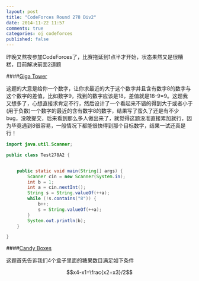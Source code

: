 ```yaml
---
layout: post
title: "CodeForces Round 278 Div2"
date: 2014-11-22 11:57
comments: true
categories: oj codeforces
published: false
---
```


昨晚又熬夜参加CodeForces了，比赛拖延到1点半才开始，状态果然又是很糟糕，目前解决前面2道题


####[Giga Tower](http://codeforces.com/contest/488/problem/A)

这题的大意是给你一个数字，让你求最近的大于这个数字并且含有数字8的数字与这个数字的差值，比如数字9，找到的数字应该是18，差值就是18-9=9。这题我又想多了，心想直接求肯定不行，然后设计了一个看起来不错的得到大于或者小于(用于负数)一个数字的最近的含有数字8的数字，结果写了蛮久了还是有不少bug，没敢提交，后来看到那么多人做出来了，就觉得这题没准直接累加就行，因为毕竟遇到8很容易，一般情况下都能很快得到那个目标数字，结果一试还真是行！

```java
import java.util.Scanner;

public class Test278A2 {


    public static void main(String[] args) {
        Scanner cin = new Scanner(System.in);
        int b = 1;
        int a = cin.nextInt();
        String s = String.valueOf(++a);
        while (!s.contains("8")) {
            b++;
            s = String.valueOf(++a);
        }
        System.out.println(b);
    }

}

```


####[Candy Boxes](http://codeforces.com/contest/488/problem/B)

这题首先告诉我们4个盒子里面的糖果数目满足如下条件

$$x4-x1=\frac{x2+x3}/2$$





